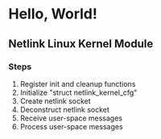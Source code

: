 # Hello, World!

## Netlink Linux Kernel Module
### Steps
1. Register init and cleanup functions
2. Initialize "struct netlink_kernel_cfg"
3. Create netlink socket
4. Deconstruct netlink socket
5. Receive user-space messages
6. Process user-space messages
